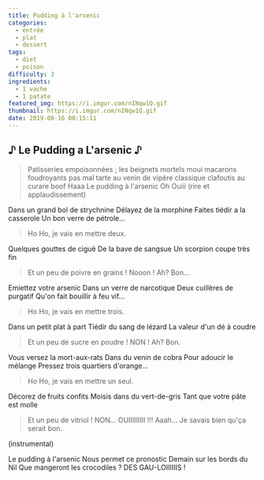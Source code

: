 ```yaml
---
title: Pudding à l'arsenic
categories:
  - entrée
  - plat
  - dessert
tags:
  - diet
  - poison
difficulty: 3
ingredients:
  - 1 vache
  - 1 patate
featured_img: https://i.imgur.com/nINqw1Q.gif
thumbnail: https://i.imgur.com/nINqw1Q.gif
date: 2019-08-16 00:15:11
---
```


## ♪ Le Pudding a L'arsenic ♪

> Patisseries empoisonnées ; les beignets mortels
> moui
> macarons foudroyants
> pas mal
> tarte au venin de vipère
> classique
> clafoutis au curare
> boof
> Haaa Le pudding à l'arsenic
> Oh Ouiii (rire et applaudissement)

Dans un grand bol de strychnine
Délayez de la morphine
Faites tiédir a la casserole
Un bon verre de pétrole...

> Ho Ho, je vais en mettre deux.

Quelques gouttes de ciguë
De la bave de sangsue
Un scorpion coupe très fin

> Et un peu de poivre en grains !
> Nooon !
> Ah? Bon...

Emiettez votre arsenic
Dans un verre de narcotique
Deux cuillères de purgatif
Qu'on fait bouillir à feu vif...

> Ho Ho, je vais en mettre trois.

Dans un petit plat à part
Tiédir du sang de lézard
La valeur d'un dé à coudre

> Et un peu de sucre en poudre !
> NON !
> Ah? Bon.

Vous versez la mort-aux-rats
Dans du venin de cobra
Pour adoucir le mélange
Pressez trois quartiers d'orange...

> Ho Ho, je vais en mettre un seul.

Décorez de fruits confits
Moisis dans du vert-de-gris
Tant que votre pâte est molle

> Et un peu de vitriol !
> NON... OUIIIIIIIII !!!
> Aaah... Je savais bien qu'ça serait bon.

(instrumental)

Le pudding à l'arsenic
Nous permet ce pronostic
Demain sur les bords du Nil
Que mangeront les crocodiles ?
DES GAU-LOIIIIIIS !
